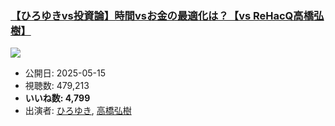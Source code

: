 ### [【ひろゆきvs投資論】時間vsお金の最適化は？【vs ReHacQ高橋弘樹】](https://www.youtube.com/watch?v=TihJEOouXVA)
[![](https://img.youtube.com/vi/TihJEOouXVA/sddefault.jpg)](https://www.youtube.com/watch?v=TihJEOouXVA)
-   公開日: 2025-05-15
-   視聴数: 479,213
-   **いいね数: 4,799**
-   出演者: [ひろゆき](/rehacq_fan/people/ひろゆき "wikilink"), [高橋弘樹](/rehacq_fan/people/高橋弘樹 "wikilink")
